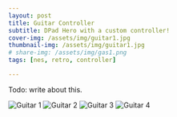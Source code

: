 ```yaml
---
layout: post
title: Guitar Controller
subtitle: DPad Hero with a custom controller!
cover-img: /assets/img/guitar1.jpg
thumbnail-img: /assets/img/guitar1.jpg
# share-img: /assets/img/gas1.png
tags: [nes, retro, controller]

---
```


Todo: write about this.

![Guitar 1](/assets/img/guitar1.jpg)
![Guitar 2](/assets/img/guitar2.jpg)
![Guitar 3](/assets/img/guitar3.jpg)
![Guitar 4](/assets/img/guitar4.jpg)
